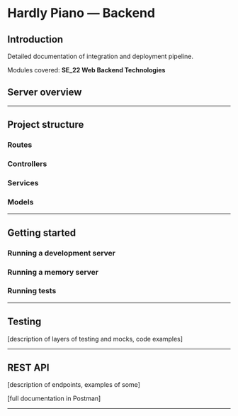 # Hardly Piano — Backend

## Introduction

Detailed documentation of integration and deployment pipeline.

Modules covered: **SE_22 Web Backend Technologies**

## Server overview

---

## Project structure

### Routes

### Controllers

### Services

### Models

---

## Getting started

### Running a development server

### Running a memory server

### Running tests

---

## Testing

[description of layers of testing and mocks, code examples]

---

## REST API

[description of endpoints, examples of some]

[full documentation in Postman]

---
